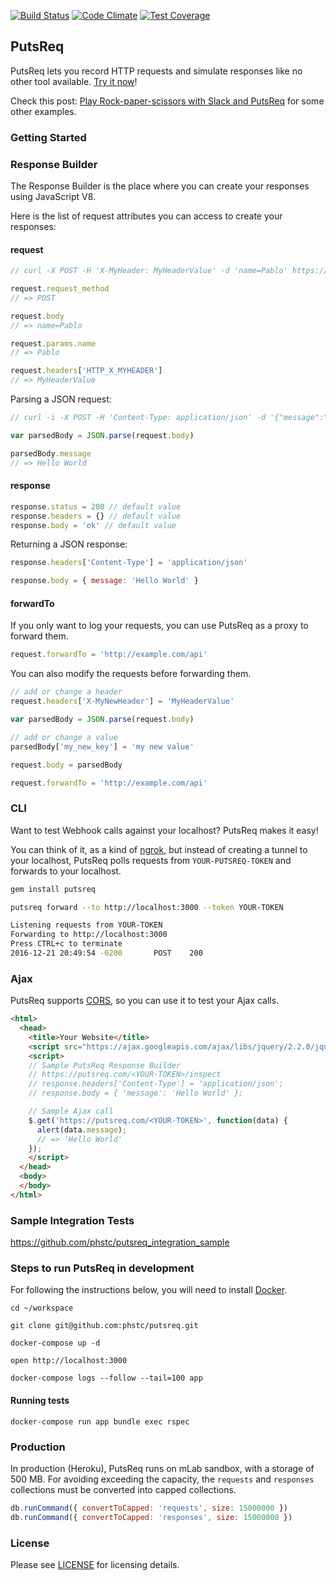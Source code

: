 [![Build Status](https://travis-ci.org/phstc/putsreq.svg)](https://travis-ci.org/phstc/putsreq)
[![Code Climate](https://codeclimate.com/github/phstc/putsreq/badges/gpa.svg)](https://codeclimate.com/github/phstc/putsreq)
[![Test Coverage](https://codeclimate.com/github/phstc/putsreq/badges/coverage.svg)](https://codeclimate.com/github/phstc/putsreq/coverage)

## PutsReq

PutsReq lets you record HTTP requests and simulate responses like no other tool available. [Try it now](http://putsreq.com)!

Check this post: [Play Rock-paper-scissors with Slack and PutsReq](http://www.pablocantero.com/blog/2014/10/12/play-rock-paper-scissors-with-slack-and-putsreq/) for some other examples.

### Getting Started

### Response Builder

The Response Builder is the place where you can create your responses using JavaScript V8.

Here is the list of request attributes you can access to create your responses:

#### request

```javascript
// curl -X POST -H 'X-MyHeader: MyHeaderValue' -d 'name=Pablo' https://putsreq.com/<YOUR-TOKEN>

request.request_method
// => POST

request.body
// => name=Pablo

request.params.name
// => Pablo

request.headers['HTTP_X_MYHEADER']
// => MyHeaderValue
```

Parsing a JSON request:

```javascript
// curl -i -X POST -H 'Content-Type: application/json' -d '{"message":"Hello World"}' https://putsreq.com/<YOUR-TOKEN>

var parsedBody = JSON.parse(request.body)

parsedBody.message
// => Hello World
```

#### response

```javascript
response.status = 200 // default value
response.headers = {} // default value
response.body = 'ok' // default value
```

Returning a JSON response:

```javascript
response.headers['Content-Type'] = 'application/json'

response.body = { message: 'Hello World' }
```

#### forwardTo

If you only want to log your requests, you can use PutsReq as a proxy to forward them.

```javascript
request.forwardTo = 'http://example.com/api'
```

You can also modify the requests before forwarding them.

```javascript
// add or change a header
request.headers['X-MyNewHeader'] = 'MyHeaderValue'

var parsedBody = JSON.parse(request.body)

// add or change a value
parsedBody['my_new_key'] = 'my new value'

request.body = parsedBody

request.forwardTo = 'http://example.com/api'
```

### CLI

Want to test Webhook calls against your localhost? PutsReq makes it easy!

You can think of it, as a kind of [ngrok](http://ngrok.io), but instead of creating a tunnel to your localhost, PutsReq polls requests from `YOUR-PUTSREQ-TOKEN` and forwards to your localhost.

```bash
gem install putsreq

putsreq forward --to http://localhost:3000 --token YOUR-TOKEN

Listening requests from YOUR-TOKEN
Forwarding to http://localhost:3000
Press CTRL+c to terminate
2016-12-21 20:49:54 -0200       POST    200
```

### Ajax

PutsReq supports [CORS](https://en.wikipedia.org/wiki/Cross-origin_resource_sharing), so you can use it to test your Ajax calls.

```html
<html>
  <head>
    <title>Your Website</title>
    <script src="https://ajax.googleapis.com/ajax/libs/jquery/2.2.0/jquery.min.js"></script>
    <script>
    // Sample PutsReq Response Builder
    // https://putsreq.com/<YOUR-TOKEN>/inspect
    // response.headers['Content-Type'] = 'application/json';
    // response.body = { 'message': 'Hello World' };

    // Sample Ajax call
    $.get('https://putsreq.com/<YOUR-TOKEN>', function(data) {
      alert(data.message);
      // => 'Hello World'
    });
    </script>
  </head>
  <body>
  </body>
</html>
```

### Sample Integration Tests

https://github.com/phstc/putsreq_integration_sample

### Steps to run PutsReq in development

For following the instructions below, you will need to install [Docker](https://www.docker.com/get-docker).

```shell
cd ~/workspace

git clone git@github.com:phstc/putsreq.git

docker-compose up -d

open http://localhost:3000

docker-compose logs --follow --tail=100 app
```

#### Running tests

```shell
docker-compose run app bundle exec rspec
```

### Production

In production (Heroku), PutsReq runs on mLab sandbox, with a storage of 500 MB. For avoiding exceeding the capacity, the `requests` and `responses` collections must be converted into capped collections.

```javascript
db.runCommand({ convertToCapped: 'requests', size: 15000000 })
db.runCommand({ convertToCapped: 'responses', size: 15000000 })
```

### License

Please see [LICENSE](https://github.com/phstc/putsreq/blob/master/LICENSE) for licensing details.
